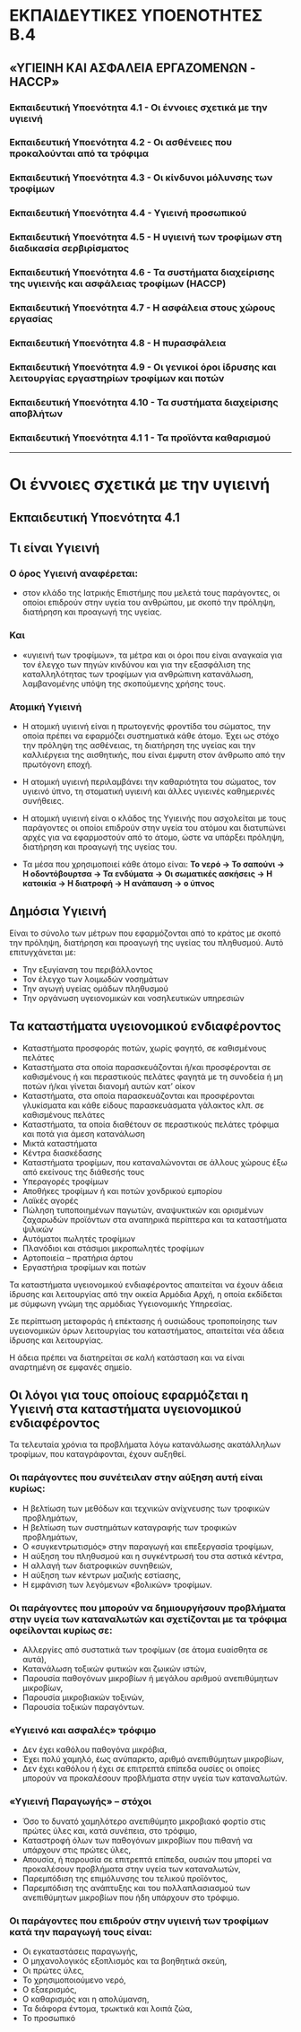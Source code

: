 # ΕΚΠΑΙΔΕΥΤΙΚΕΣ ΥΠΟΕΝΟΤΗΤΕΣ Β.4



## «ΥΓΙΕΙΝΗ ΚΑΙ ΑΣΦΑΛΕΙΑ ΕΡΓΑΖΟΜΕΝΩΝ - HACCP»



### Εκπαιδευτική Υποενότητα 4.1 - Οι έννοιες σχετικά με την υγιεινή  

### Εκπαιδευτική Υποενότητα 4.2 - Οι ασθένειες που προκαλούνται από τα τρόφιμα  

### Εκπαιδευτική Υποενότητα 4.3 - Οι κίνδυνοι μόλυνσης των τροφίμων  

### Εκπαιδευτική Υποενότητα 4.4 - Υγιεινή προσωπικού  

### Εκπαιδευτική Υποενότητα 4.5 - Η υγιεινή των τροφίμων στη διαδικασία σερβιρίσματος  

### Εκπαιδευτική Υποενότητα 4.6 - Τα συστήματα διαχείρισης της υγιεινής και ασφάλειας τροφίμων (HACCP)  

### Εκπαιδευτική Υποενότητα 4.7 - Η ασφάλεια στους χώρους εργασίας  

### Εκπαιδευτική Υποενότητα 4.8 - Η πυρασφάλεια  

### Εκπαιδευτική Υποενότητα 4.9 - Οι γενικοί όροι ίδρυσης και λειτουργίας εργαστηρίων τροφίμων και ποτών  

### Εκπαιδευτική Υποενότητα 4.10 - Τα συστήματα διαχείρισης αποβλήτων  

### Εκπαιδευτική Υποενότητα 4.1 1 - Τα προϊόντα καθαρισμού  



---



# Οι έννοιες σχετικά με την υγιεινή  

## Εκπαιδευτική Υποενότητα 4.1



## Τι είναι Υγιεινή

### Ο όρος Υγιεινή αναφέρεται:

- στον κλάδο της Ιατρικής Επιστήμης που μελετά τους παράγοντες, οι οποίοι επιδρούν στην υγεία του ανθρώπου, με σκοπό την πρόληψη, διατήρηση και προαγωγή της υγείας.

### Και

- «υγιεινή των τροφίμων», τα μέτρα και οι όροι που είναι αναγκαία για τον έλεγχο των πηγών κινδύνου και για την εξασφάλιση της καταλληλότητας των τροφίμων για ανθρώπινη κατανάλωση, λαμβανομένης υπόψη της σκοπούμενης χρήσης τους.

### Ατομική Υγιεινή

- Η ατομική υγιεινή είναι η πρωτογενής φροντίδα του σώματος, την οποία πρέπει να εφαρμόζει συστηματικά κάθε άτομο. Έχει ως στόχο την πρόληψη της ασθένειας, τη διατήρηση της υγείας και την καλλιέργεια της αισθητικής, που είναι έμφυτη στον άνθρωπο από την πρωτόγονη εποχή.

- Η ατομική υγιεινή περιλαμβάνει την καθαριότητα του σώματος, τον υγιεινό ύπνο, τη στοματική υγιεινή και άλλες υγιεινές καθημερινές συνήθειες.

- Η ατομική υγιεινή είναι ο κλάδος της Υγιεινής που ασχολείται με τους παράγοντες οι οποίοι επιδρούν στην υγεία του ατόμου και διατυπώνει αρχές για να εφαρμοστούν από το άτομο, ώστε να υπάρξει πρόληψη, διατήρηση και προαγωγή της υγείας του.

- Τα μέσα που χρησιμοποιεί κάθε άτομο είναι: **Το νερό → Το σαπούνι → Η οδοντόβουρτσα → Τα ενδύματα → Οι σωματικές ασκήσεις → Η κατοικία → Η διατροφή → Η ανάπαυση → ο ύπνος**



## Δημόσια Υγιεινή

Είναι το σύνολο των μέτρων που εφαρμόζονται από το κράτος με σκοπό την πρόληψη, διατήρηση και προαγωγή της υγείας του πληθυσμού. Αυτό επιτυγχάνεται με:

- Την εξυγίανση του περιβάλλοντος
- Τον έλεγχο των λοιμωδών νοσημάτων
- Την αγωγή υγείας ομάδων πληθυσμού
- Την οργάνωση υγειονομικών και νοσηλευτικών υπηρεσιών



## Τα καταστήματα υγειονομικού ενδιαφέροντος

- Καταστήματα προσφοράς ποτών, χωρίς φαγητό, σε καθισμένους πελάτες
- Καταστήματα στα οποία παρασκευάζονται ή/και προσφέρονται σε καθισμένους ή και περαστικούς πελάτες φαγητά με τη συνοδεία ή μη ποτών ή/και γίνεται διανομή αυτών κατ’ οίκον
- Καταστήματα, στα οποία παρασκευάζονται και προσφέρονται γλυκίσματα και κάθε είδους παρασκευάσματα γάλακτος κλπ. σε καθισμένους πελάτες
- Καταστήματα, τα οποία διαθέτουν σε περαστικούς πελάτες τρόφιμα και ποτά για άμεση κατανάλωση
- Μικτά καταστήματα
- Κέντρα διασκέδασης
- Καταστήματα τροφίμων, που καταναλώνονται σε άλλους χώρους έξω από εκείνους της διάθεσής τους
- Υπεραγορές τροφίμων
- Αποθήκες τροφίμων ή και ποτών χονδρικού εμπορίου
- Λαϊκές αγορές
- Πώληση τυποποιημένων παγωτών, αναψυκτικών και ορισμένων ζαχαρωδών προϊόντων στα αναπηρικά περίπτερα και τα καταστήματα ψιλικών
- Αυτόματοι πωλητές τροφίμων
- Πλανόδιοι και στάσιμοι μικροπωλητές τροφίμων
- Αρτοποιεία – πρατήρια άρτου
- Εργαστήρια τροφίμων και ποτών

Τα καταστήματα υγειονομικού ενδιαφέροντος απαιτείται να έχουν άδεια ίδρυσης και λειτουργίας από την οικεία Αρμόδια Αρχή, η οποία εκδίδεται με σύμφωνη γνώμη της αρμόδιας Υγειονομικής Υπηρεσίας.

Σε περίπτωση μεταφοράς ή επέκτασης ή ουσιώδους τροποποίησης των υγειονομικών όρων λειτουργίας του καταστήματος, απαιτείται νέα άδεια ίδρυσης και λειτουργίας.

Η άδεια πρέπει να διατηρείται σε καλή κατάσταση και να είναι αναρτημένη σε εμφανές σημείο.



## Οι λόγοι για τους οποίους εφαρμόζεται η Υγιεινή στα καταστήματα υγειονομικού ενδιαφέροντος

Τα τελευταία χρόνια τα προβλήματα λόγω κατανάλωσης ακατάλληλων τροφίμων, που καταγράφονται, έχουν αυξηθεί.

### Οι παράγοντες που συνέτειλαν στην αύξηση αυτή είναι κυρίως:

- Η βελτίωση των μεθόδων και τεχνικών ανίχνευσης των τροφικών προβλημάτων,
- Η βελτίωση των συστημάτων καταγραφής των τροφικών προβλημάτων,
- Ο «συγκεντρωτισμός» στην παραγωγή και επεξεργασία τροφίμων,
- Η αύξηση του πληθυσμού και η συγκέντρωσή του στα αστικά κέντρα,
- Η αλλαγή των διατροφικών συνηθειών,
- Η αύξηση των κέντρων μαζικής εστίασης,
- Η εμφάνιση των λεγόμενων «βολικών» τροφίμων.

### Οι παράγοντες που μπορούν να δημιουργήσουν προβλήματα στην υγεία των καταναλωτών και σχετίζονται με τα τρόφιμα οφείλονται κυρίως σε:

- Αλλεργίες από συστατικά των τροφίμων (σε άτομα ευαίσθητα σε αυτά),
- Κατανάλωση τοξικών φυτικών και ζωικών ιστών,
- Παρουσία παθογόνων μικροβίων ή μεγάλου αριθμού ανεπιθύμητων μικροβίων,
- Παρουσία μικροβιακών τοξινών,
- Παρουσία τοξικών παραγόντων.

### «Υγιεινό και ασφαλές» τρόφιμο

- Δεν έχει καθόλου παθογόνα μικρόβια,
- Έχει πολύ χαμηλό, έως ανύπαρκτο, αριθμό ανεπιθύμητων μικροβίων,
- Δεν έχει καθόλου ή έχει σε επιτρεπτά επίπεδα ουσίες οι οποίες μπορούν να προκαλέσουν προβλήματα στην υγεία των καταναλωτών.

### «Υγιεινή Παραγωγής» – στόχοι

- Όσο το δυνατό χαμηλότερο ανεπιθύμητο μικροβιακό φορτίο στις πρώτες ύλες και, κατά συνέπεια, στο τρόφιμο,
- Καταστροφή όλων των παθογόνων μικροβίων που πιθανή να υπάρχουν στις πρώτες ύλες,
- Απουσία, ή παρουσία σε επιτρεπτά επίπεδα, ουσιών που μπορεί να προκαλέσουν προβλήματα στην υγεία των καταναλωτών,
- Παρεμπόδιση της επιμόλυνσης του τελικού προϊόντος,
- Παρεμπόδιση της ανάπτυξης και του πολλαπλασιασμού των ανεπιθύμητων μικροβίων που ήδη υπάρχουν στο τρόφιμο.

### Οι παράγοντες που επιδρούν στην υγιεινή των τροφίμων κατά την παραγωγή τους είναι:

- Οι εγκαταστάσεις παραγωγής,
- Ο μηχανολογικός εξοπλισμός και τα βοηθητικά σκεύη,
- Οι πρώτες ύλες,
- Το χρησιμοποιούμενο νερό,
- Ο εξαερισμός,
- Ο καθαρισμός και η απολύμανση,
- Τα διάφορα έντομα, τρωκτικά και λοιπά ζώα,
- Το προσωπικό



